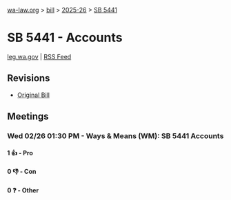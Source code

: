 [wa-law.org](/) > [bill](/bill/) > [2025-26](/bill/2025-26/) > [SB 5441](/bill/2025-26/sb/5441/)

# SB 5441 - Accounts
[leg.wa.gov](https://app.leg.wa.gov/billsummary?BillNumber=5441&Year=2025&Initiative=false) | [RSS Feed](./rss.xml)

## Revisions
* [Original Bill](1/)

## Meetings
### Wed 02/26 01:30 PM - Ways & Means (WM): SB 5441 Accounts
#### 1 👍 - Pro

#### 0 👎 - Con

#### 0 ❓ - Other
